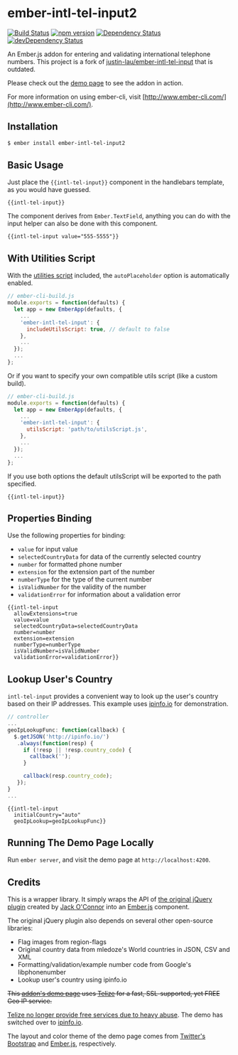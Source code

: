 # ember-intl-tel-input2

[![Build Status](https://travis-ci.org/cdatehortuab/ember-intl-tel-input.svg?branch=master)](https://travis-ci.org/cdatehortuab/ember-intl-tel-input)
[![npm version](https://badge.fury.io/js/ember-intl-tel-input2.svg)](http://badge.fury.io/js/ember-intl-tel-input2)
[![Dependency Status](https://david-dm.org/cdatehortuab/ember-intl-tel-input.svg)](https://david-dm.org/cdatehortuab/ember-intl-tel-input)
[![devDependency Status](https://david-dm.org/cdatehortuab/ember-intl-tel-input/dev-status.svg)](https://david-dm.org/cdatehortuab/ember-intl-tel-input#info=devDependencies)

An Ember.js addon for entering and validating international telephone numbers.
This project is a fork of [justin-lau/ember-intl-tel-input](https://github.com/justin-lau/ember-intl-tel-input) that is outdated.

Please check out the [demo page](http://cdatehortuab.github.io/ember-intl-tel-input/) to see the addon in action.

For more information on using ember-cli, visit [http://www.ember-cli.com/](http://www.ember-cli.com/).

## Installation

```bash
$ ember install ember-intl-tel-input2
```

## Basic Usage

Just place the `{{intl-tel-input}}` component in the handlebars template, as you would have guessed.

```htmlbars
{{intl-tel-input}}
```

The component derives from `Ember.TextField`, anything you can do with the input helper can also be done with this component.

```htmlbars
{{intl-tel-input value="555-5555"}}
```

## With Utilities Script

With the [utilities script](https://github.com/jackocnr/intl-tel-input#utilities-script) included, the `autoPlaceholder` option is automatically enabled.

```javascript
// ember-cli-build.js
module.exports = function(defaults) {
  let app = new EmberApp(defaults, {
    ...
    'ember-intl-tel-input': {
      includeUtilsScript: true, // default to false
    },
    ...
  });
  ...
};
```
Or if you want to specify your own compatible utils script (like a custom build).
```javascript
// ember-cli-build.js
module.exports = function(defaults) {
  let app = new EmberApp(defaults, {
    ...
    'ember-intl-tel-input': {
      utilsScript: 'path/to/utilsScript.js',
    },
    ...
  });
  ...
};
```
If you use both options the default utilsScript will be exported to the path specified.

```htmlbars
{{intl-tel-input}}
```

## Properties Binding

Use the following properties for binding:

*   `value` for input value
*   `selectedCountryData` for data of the currently selected country
*   `number` for formatted phone number
*   `extension` for the extension part of the number
*   `numberType` for the type of the current number
*   `isValidNumber` for the validity of the number
*   `validationError` for information about a validation error

```htmlbars
{{intl-tel-input
  allowExtensions=true
  value=value
  selectedCountryData=selectedCountryData
  number=number
  extension=extension
  numberType=numberType
  isValidNumber=isValidNumber
  validationError=validationError}}
```

## Lookup User's Country
`intl-tel-input` provides a convenient way to look up the user's country based on their IP addresses. This example uses [ipinfo.io](http://ipinfo.io/) for demonstration.

```javascript
// controller
...
geoIpLookupFunc: function(callback) {
  $.getJSON('http://ipinfo.io/')
   .always(function(resp) {
     if (!resp || !resp.country_code) {
       callback('');
     }

     callback(resp.country_code);
   });
}
...
```

```htmlbars
{{intl-tel-input
  initialCountry="auto"
  geoIpLookup=geoIpLookupFunc}}
```

## Running The Demo Page Locally

Run `ember server`, and visit the demo page at `http://localhost:4200`.

## Credits

This is a wrapper library. It simply wraps the API of [the original jQuery plugin](http://jackocnr.com/intl-tel-input.html) created by [Jack O'Connor](http://jackocnr.com/) into an [Ember.js](http://emberjs.com/) component.

The original jQuery plugin also depends on several other open-source libraries:

*   Flag images from region-flags
*   Original country data from mledoze's World countries in JSON, CSV and XML
*   Formatting/validation/example number code from Google's libphonenumber
*   Lookup user's country using ipinfo.io

~~This [addon's demo page](http://cdatehortuab.github.io/ember-intl-tel-input/) uses [Telize](http://www.telize.com/) for a fast, SSL-supported, yet FREE Geo IP service.~~

[Telize no longer provide free services due to heavy abuse](http://www.cambus.net/adventures-in-running-a-free-public-api/). The demo has switched over to [ipinfo.io](http://ipinfo.io).

The layout and color theme of the demo page comes from [Twitter's Bootstrap](http://getbootstrap.com/) and [Ember.js](http://emberjs.com/), respectively.
